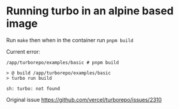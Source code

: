 # Running turbo in an alpine based image

Run `make` then when in the container run `pnpm build`

Current error:
```
/app/turborepo/examples/basic # pnpm build

> @ build /app/turborepo/examples/basic
> turbo run build

sh: turbo: not found
```

Original issue https://github.com/vercel/turborepo/issues/2310
